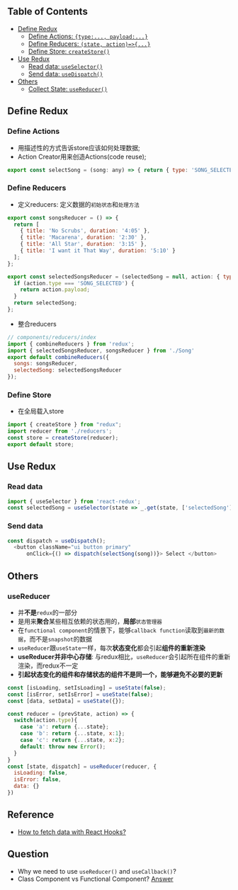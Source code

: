
## Table of Contents

- [Define Redux](#define-redux)
  - [Define Actions: `{type:..., payload:...}`](#define-actions)
  - [Define Reducers: `(state, action)=>{...}`](#define-reducers)
  - [Define Store: `createStore()`](#define-store)
- [Use Redux](#use-redux)
  - [Read data: `useSelector()`](#read-data)
  - [Send data: `useDispatch()`](#send-data)
- [Others](#others)
  - [Collect State: `useReducer()`](#usereducer)

<!-- END doctoc generated TOC please keep comment here to allow auto update -->

## Define Redux
###  Define Actions
- 用描述性的方式告诉store应该如何处理数据;
- Action Creator用来创造Actions(code reuse);
```javascript
export const selectSong = (song: any) => { return { type: 'SONG_SELECTED', payload: song } }; 
```

### Define Reducers
- 定义reducers: 定义数据的`初始状态`和`处理方法`
```javascript
export const songsReducer = () => {
  return [
    { title: 'No Scrubs', duration: '4:05' },
    { title: 'Macarena', duration: '2:30' },
    { title: 'All Star', duration: '3:15' },
    { title: 'I want it That Way', duration: '5:10' }
  ];
};

export const selectedSongsReducer = (selectedSong = null, action: { type: string, payload: any }) => {
  if (action.type === 'SONG_SELECTED') {
    return action.payload;
  }
  return selectedSong;
};
```

- 整合reducers
```javascript
// components/reducers/index
import { combineReducers } from 'redux';
import { selectedSongsReducer, songsReducer } from './Song'
export default combineReducers({
  songs: songsReducer,
  selectedSong: selectedSongsReducer
});
```

### Define Store
- 在全局载入store
```javascript
import { createStore } from "redux";
import reducer from './reducers';
const store = createStore(reducer);
export default store;
```

## Use Redux
### Read data
```javascript
import { useSelector } from 'react-redux';
const selectedSong = useSelector(state => _.get(state, ['selectedSong'], null));
```

### Send data
```javascript
const dispatch = useDispatch();
  <button className="ui button primary" 
      onClick={() => dispatch(selectSong(song))}> Select </button>
```

## Others
### useReducer
- 并**不是**`redux`的一部分
- 是用来**聚合**某些相互依赖的状态用的，**局部**`状态管理器`
- 在`functional component`的情景下，能够`callback function`读取到`最新的数据`，而不是`snapshot`的数据
- `useReducer`跟`useState`一样，每次**状态变化**都会引起**组件的重新渲染**
- **useReducer并非中心存储**: 与redux相比，`useReducer`会引起所在组件的重新渲染，而redux不一定
- **引起状态变化的组件和存储状态的组件不是同一个，能够避免不必要的更新**
```javascript
const [isLoading, setIsLoading] = useState(false);
const [isError, setIsError] = useState(false);
const [data, setData] = useState({});
```
```javascript
const reducer = (prevState, action) => {
  switch(action.type){
    case 'a': return {...state};
    case 'b': return {...state, x:1};
    case 'c': return {...state, x:2};
    default: throw new Error();
  }
}
const [state, dispatch] = useReducer(reducer, {
  isLoading: false,
  isError: false,
  data: {}
})
```

## Reference
- [How to fetch data with React Hooks?](https://www.robinwieruch.de/react-hooks-fetch-data)

## Question
- Why we need to use `useReducer()` and `useCallback()`?
- Class Component vs Functional Component? [Answer](https://overreacted.io/zh-hans/how-are-function-components-different-from-classes/)


